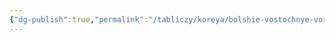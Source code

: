 ```yaml
---
{"dg-publish":true,"permalink":"/tabliczy/koreya/bolshie-vostochnye-vorota-tondemun/","dgPassFrontmatter":true}
---
```



